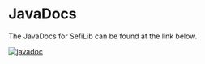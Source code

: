 # JavaDocs

The JavaDocs for SefiLib can be found at the link below.

[![javadoc](https://javadoc.io/badge2/dev.sefiraat/SefiLib/javadoc.svg?style=for-the-badge\&color=yellow)](https://javadoc.io/doc/dev.sefiraat/SefiLib)
